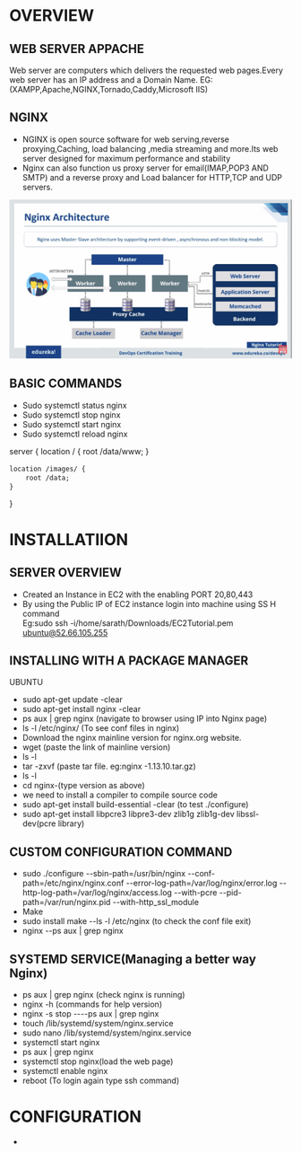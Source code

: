 # OVERVIEW

## WEB SERVER APPACHE

Web server are computers which delivers the requested web pages.Every web server has an IP address and a Domain Name. EG:(XAMPP,Apache,NGINX,Tornado,Caddy,Microsoft IIS)

## NGINX

* NGINX is open source software for web serving,reverse proxying,Caching, load balancing ,media streaming and more.Its web server designed for maximum performance and stability
* Nginx can also function us proxy server for email(IMAP,POP3 AND SMTP) and a reverse proxy and Load balancer for HTTP,TCP and UDP servers.

![fundamental](nginx_arch.png)

## BASIC COMMANDS

* Sudo systemctl status nginx
* Sudo systemctl stop nginx
* Sudo systemctl start nginx
* Sudo systemctl reload nginx

server {
    location / {
        root /data/www;
    }

    location /images/ {
        root /data;
    }
}

# INSTALLATIION

## SERVER OVERVIEW

* Created an Instance in EC2 with the enabling PORT 20,80,443
* By using the Public IP of EC2 instance login into machine using SS H command  
  Eg:sudo ssh -i/home/sarath/Downloads/EC2Tutorial.pem ubuntu@52.66.105.255
         
## INSTALLING WITH A PACKAGE MANAGER 

  UBUNTU
* sudo apt-get update -clear
* sudo apt-get install nginx -clear
* ps aux | grep nginx (navigate to browser using IP into Nginx page)
* ls -l /etc/nginx/ (To see conf files in nginx)
* Download the nginx mainline version for nginx.org website.
* wget (paste the link of mainline version) 
* ls -l
* tar -zxvf (paste tar file. eg:nginx -1.13.10.tar.gz)
* ls -l
* cd nginx-(type version as above)
* we need to install a compiler to compile source code
* sudo apt-get install build-essential   -clear (to test ./configure)
* sudo apt-get install libpcre3 libpre3-dev zlib1g zlib1g-dev libssl-dev(pcre library)

## CUSTOM CONFIGURATION COMMAND

* sudo ./configure --sbin-path=/usr/bin/nginx --conf-path=/etc/nginx/nginx.conf --error-log-path=/var/log/nginx/error.log --http-log-path=/var/log/nginx/access.log --with-pcre --pid-path=/var/run/nginx.pid --with-http_ssl_module
* Make
* sudo install make    --ls -l /etc/nginx (to check the conf file exit)
* nginx     --ps aux | grep nginx

## SYSTEMD SERVICE(Managing a better way Nginx)

* ps aux | grep nginx (check nginx is running)
* nginx -h (commands for help version)
* nginx -s stop    ----ps aux | grep nginx
* touch /lib/systemd/system/nginx.service
* sudo nano /lib/systemd/system/nginx.service
* systemctl start nginx
* ps aux | grep nginx
* systemctl stop nginx(load the web page)
* systemctl enable nginx
* reboot   (To login again type ssh command)

# CONFIGURATION

* 